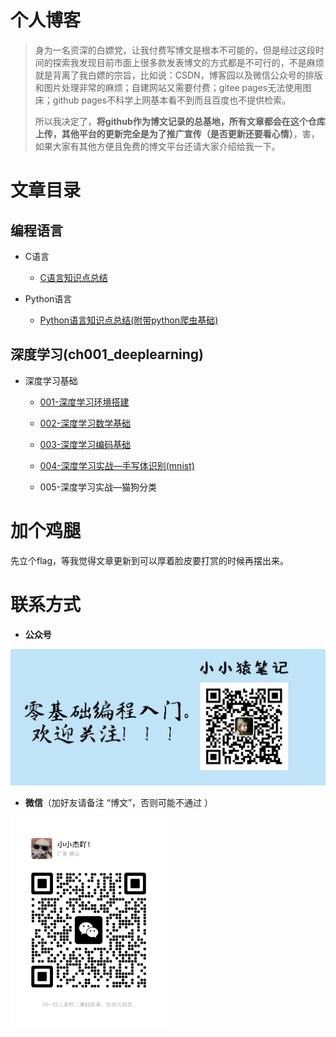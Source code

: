 # 个人博客
> 身为一名资深的白嫖党，让我付费写博文是根本不可能的，但是经过这段时间的探索我发现目前市面上很多款发表博文的方式都是不可行的，不是麻烦就是背离了我白嫖的宗旨，比如说：CSDN，博客园以及微信公众号的排版和图片处理非常的麻烦；自建网站又需要付费；gitee pages无法使用图床；github pages不科学上网基本看不到而且百度也不提供检索。
>
> 所以我决定了，**将github作为博文记录的总基地，所有文章都会在这个仓库上传，其他平台的更新完全是为了推广宣传（是否更新还要看心情）**，害，如果大家有其他方便且免费的博文平台还请大家介绍给我一下。



# 文章目录



## 编程语言

- C语言
  - [C语言知识点总结](https://github.com/xiaoxiaojiea/myBlogSources/tree/main/ch000_programming_language/c%E8%AF%AD%E8%A8%80)

- Python语言
  - [Python语言知识点总结(附带python爬虫基础)](https://github.com/xiaoxiaojiea/myBlogSources/tree/main/ch000_programming_language/python%E8%AF%AD%E8%A8%80)



## 深度学习(ch001_deeplearning)

- 深度学习基础
  - [001-深度学习环境搭建](https://github.com/xiaoxiaojiea/myBlogSources/tree/main/ch001_deeplearning/%E6%B7%B1%E5%BA%A6%E5%AD%A6%E4%B9%A0%E5%9F%BA%E7%A1%80/001-%E6%B7%B1%E5%BA%A6%E5%AD%A6%E4%B9%A0%E7%8E%AF%E5%A2%83%E6%90%AD%E5%BB%BA)
  - [002-深度学习数学基础](https://github.com/xiaoxiaojiea/myBlogSources/tree/main/ch001_deeplearning/%E6%B7%B1%E5%BA%A6%E5%AD%A6%E4%B9%A0%E5%9F%BA%E7%A1%80/002-%E6%B7%B1%E5%BA%A6%E5%AD%A6%E4%B9%A0%E6%95%B0%E5%AD%A6%E5%9F%BA%E7%A1%80)
  - [003-深度学习编码基础](https://github.com/xiaoxiaojiea/myBlogSources/tree/main/ch001_deeplearning/%E6%B7%B1%E5%BA%A6%E5%AD%A6%E4%B9%A0%E5%9F%BA%E7%A1%80/003-%E6%B7%B1%E5%BA%A6%E5%AD%A6%E4%B9%A0%E7%BC%96%E7%A0%81%E5%9F%BA%E7%A1%80)
  - [004-深度学习实战—手写体识别(mnist)](https://github.com/xiaoxiaojiea/myBlogSources/tree/main/ch001_deeplearning/%E6%B7%B1%E5%BA%A6%E5%AD%A6%E4%B9%A0%E5%9F%BA%E7%A1%80/004_%E6%B7%B1%E5%BA%A6%E5%AD%A6%E4%B9%A0%E5%AE%9E%E6%88%98%E2%80%94%E6%89%8B%E5%86%99%E4%BD%93%E8%AF%86%E5%88%AB(mnist))
  
  - 005-深度学习实战—猫狗分类



# 加个鸡腿

先立个flag，等我觉得文章更新到可以厚着脸皮要打赏的时候再摆出来。



# 联系方式

- **公众号**

![宣传](images/宣传.png)



- **微信**（加好友请备注 “博文”，否则可能不通过 ）

<img src="images/6642feb4816c4c344d32b0daf933dbf.jpg" alt="6642feb4816c4c344d32b0daf933dbf" style="zoom:33%;" />





